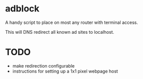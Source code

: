 adblock
=======

A handy script to place on most any router with terminal access.  

This will DNS redirect all known ad sites to localhost.


TODO
=====
- make redirection configurable
- instructions for setting up a 1x1 pixel webpage host
